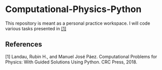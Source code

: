 # Computational-Physics-Python
This repository is meant as a personal practice workspace. 
I will code various tasks presented in [[1]](#1)

## References
<a id="1">[1]</a> 
Landau, Rubin H., and Manuel José Páez. Computational Problems for Physics: With Guided Solutions Using Python. CRC Press, 2018.
